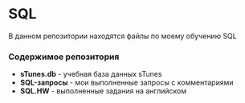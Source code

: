 # **SQL**

В данном репозитории находятся файлы по моему обучению SQL

### Содержимое репозитория
- **sTunes.db** - учебная база данных sTunes
- **SQL-запросы** - мои выполненные запросы с комментариями
- **SQL.HW** - выполненные задания на английском


